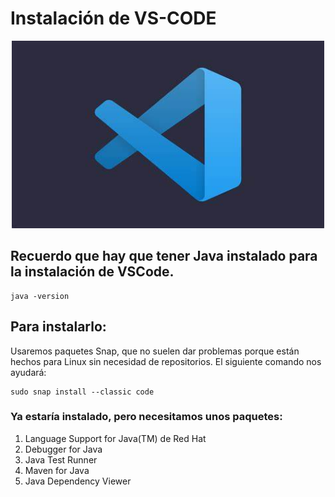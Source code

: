 # Instalación de VS-CODE

<div align="center">
  <img src="vscode.jpg" width="500" height="300">
</div>

## Recuerdo que hay que tener Java instalado para la instalación de VSCode.
```
java -version
```

## Para instalarlo:
Usaremos paquetes Snap, que no suelen dar problemas porque están hechos para Linux sin necesidad de repositorios. El siguiente comando nos ayudará:

```
sudo snap install --classic code
```

### Ya estaría instalado, pero necesitamos unos paquetes:
<div>
  <ol>
    <li>Language Support for Java(TM) de Red Hat</li>
    <li>Debugger for Java</li>
    <li>Java Test Runner</li>
    <li>Maven for Java</li>
    <li>Java Dependency Viewer</li>
  </ol>
</div>
